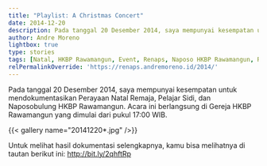 ```yaml
---
title: "Playlist: A Christmas Concert"
date: 2014-12-20
description: Pada tanggal 20 Desember 2014, saya mempunyai kesempatan untuk mendokumentasikan Perayaan Natal Remaja, Pelajar Sidi, dan Naposobulung HKBP Rawamangun.
author: Andre Moreno
lightbox: true
type: stories
tags: [Natal, HKBP Rawamangun, Event, Renaps, Naposo HKBP Rawamangun, Remaja HKBP Rawamangun]
relPermalinkOverride: 'https://renaps.andremoreno.id/2014/'
---
```



Pada tanggal 20 Desember 2014, saya mempunyai kesempatan untuk mendokumentasikan Perayaan Natal Remaja, Pelajar Sidi, dan Naposobulung HKBP Rawamangun. Acara ini berlangsung di Gereja HKBP Rawamangun yang dimulai dari pukul 17:00 WIB.

{{< gallery name="20141220*.jpg" />}}

Untuk melihat hasil dokumentasi selengkapnya, kamu bisa melihatnya di tautan berikut ini: <a href="http://bit.ly/2qhftRp">http://bit.ly/2qhftRp</a>